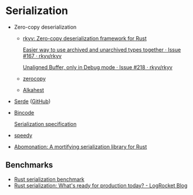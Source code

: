 # Serialization
- Zero-copy deserialization
  - [rkyv: Zero-copy deserialization framework for Rust](https://github.com/rkyv/rkyv)

    [Easier way to use archived and unarchived types together · Issue #167 · rkyv/rkyv](https://github.com/rkyv/rkyv/issues/167)

    [Unaligned Buffer, only in Debug mode · Issue #218 · rkyv/rkyv](https://github.com/rkyv/rkyv/issues/218)
  - [zerocopy](https://github.com/google/zerocopy)
  - [Alkahest](https://github.com/zakarumych/alkahest)
- [Serde](https://serde.rs/) ([GitHub](https://github.com/serde-rs/serde))
- [Bincode](https://github.com/bincode-org/bincode)

  [Serialization specification](https://github.com/bincode-org/bincode/blob/trunk/docs/spec.md)
- [speedy](https://github.com/koute/speedy)
- [Abomonation: A mortifying serialization library for Rust](https://github.com/TimelyDataflow/abomonation)

## Benchmarks
- [Rust serialization benchmark](https://github.com/djkoloski/rust_serialization_benchmark)
- [Rust serialization: What's ready for production today? - LogRocket Blog](https://blog.logrocket.com/rust-serialization-whats-ready-for-production-today/)
